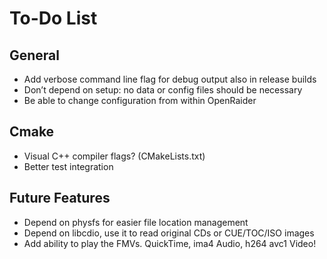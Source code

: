 # To-Do List

## General

* Add verbose command line flag for debug output also in release builds
* Don’t depend on setup: no data or config files should be necessary
* Be able to change configuration from within OpenRaider

## Cmake

* Visual C++ compiler flags? (CMakeLists.txt)
* Better test integration

## Future Features

* Depend on physfs for easier file location management
* Depend on libcdio, use it to read original CDs or CUE/TOC/ISO images
* Add ability to play the FMVs. QuickTime, ima4 Audio, h264 avc1 Video!

